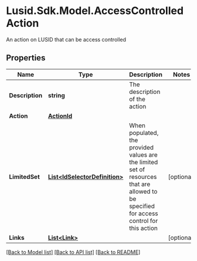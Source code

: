 # Lusid.Sdk.Model.AccessControlledAction
An action on LUSID that can be access controlled
## Properties

Name | Type | Description | Notes
------------ | ------------- | ------------- | -------------
**Description** | **string** | The description of the action | 
**Action** | [**ActionId**](ActionId.md) |  | 
**LimitedSet** | [**List&lt;IdSelectorDefinition&gt;**](IdSelectorDefinition.md) | When populated, the provided values are the limited set of resources that are allowed to be specified for  access control for this action | [optional] 
**Links** | [**List&lt;Link&gt;**](Link.md) |  | [optional] 

[[Back to Model list]](../README.md#documentation-for-models) [[Back to API list]](../README.md#documentation-for-api-endpoints) [[Back to README]](../README.md)

